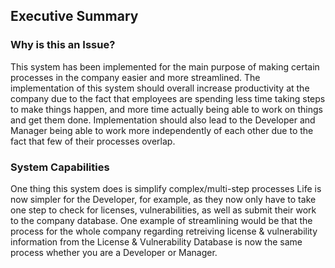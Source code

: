 ## Executive Summary

### Why is this an Issue?
  This system has been implemented for the main purpose of making certain processes in the company easier and more streamlined. The implementation of this system should overall increase productivity at the company due to the fact that employees are spending
less time taking steps to make things happen, and more time actually being able to work on things and get them done. Implementation 
should also lead to the Developer and Manager being able to work more independently of each other due to the fact that few of their
processes overlap.

### System Capabilities
  One thing this system does is simplify complex/multi-step processes Life is now simpler for the Developer, for example, as they now only have to take one step to check for licenses, vulnerabilities, as well as submit their work to the company database. One example of streamlining would be that the process for the whole company regarding retreiving license & vulnerability information from the License & Vulnerability Database is now the same process whether you are a Developer or Manager.
